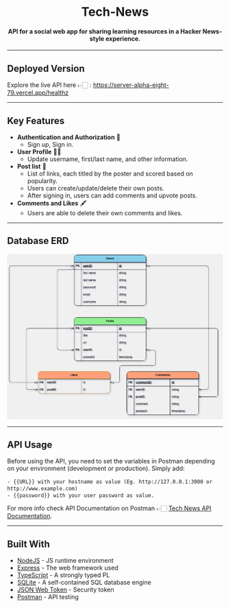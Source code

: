 <h1 align="center">
  Tech-News
    <h4 align="center">API for a social web app for sharing learning resources in a Hacker News-style experience.</h4>
</h1>

---

## Deployed Version

Explore the live API here 👉🏻 : https://server-alpha-eight-79.vercel.app/healthz

---

## Key Features

- **Authentication and Authorization** 🚀
  - Sign up, Sign in.
- **User Profile** 🧑‍💼
  - Update username, first/last name, and other information.
- **Post list** 🔗
  - List of links, each titled by the poster and scored based on popularity.
  - Users can create/update/delete their own posts.
  - After signing in, users can add comments and upvote posts.
- **Comments and Likes** 🖋️
  - Users are able to delete their own comments and likes.

---

## Database ERD

<img src="https://github.com/AhmedSalman1/TechNews/blob/main/docs/ERD-TechNews.drawio.png" />

---

## API Usage

Before using the API, you need to set the variables in Postman depending on your environment (development or production). Simply add:

```
- {{URL}} with your hostname as value (Eg. http://127.0.0.1:3000 or http://www.example.com)
- {{password}} with your user password as value.
```

For more info check API Documentation on Postman 👉🏻 [Tech News API Documentation](https://documenter.getpostman.com/view/30055418/2sAXxP9CMV).

---

## Built With

- [NodeJS](https://nodejs.org/en/) - JS runtime environment
- [Express](http://expressjs.com/) - The web framework used
- [TypeScript](https://www.typescriptlang.org/) - A strongly typed PL
- [SQLite](https://www.sqlite.org/) - A self-contained SQL database engine
- [JSON Web Token](https://jwt.io/) - Security token
- [Postman](https://www.getpostman.com/) - API testing
